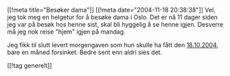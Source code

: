 [[!meta  title="Besøker dama"]]
[[!meta  date="2004-11-18 20:38:38"]]
Vel, jeg tok meg en helgetur for å besøke dama i Oslo. Det er nå 11 dager siden jeg var på besøk hos henne sist, skal bli hyggelig å se henne igjen. Desverre må jeg nok reise "hjem" igjen på mandag.

Jeg fikk til slutt levert morgengaven som hun skulle ha fått den <a href="http://pjatt.net/2004/10/18/">18.10.2004</a>, bare en måned forsinket. Bedre sent enn aldri sies det.

[[!tag  generelt]]